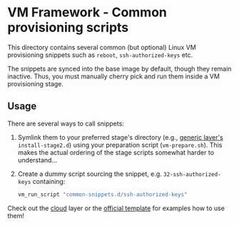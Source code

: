 # VM Framework - Common provisioning scripts

This directory contains several common (but optional) Linux VM provisioning
snippets such as `reboot`, `ssh-authorized-keys` etc.

The snippets are synced into the base image by default, though they remain
inactive. Thus, you must manually cherry pick and run them inside a VM
provisioning stage.

## Usage

There are several ways to call snippets:

1. Symlink them to your preferred stage's directory (e.g., [generic 
   layer's](../../layers/generic/Readme.md) `install-stage2.d`) using your 
   preparation script (`vm-prepare.sh`). This makes the actual ordering of the
   stage scripts somewhat harder to understand...

2. Create a dummy script sourcing the snippet, e.g. `32-ssh-authorized-keys`
   containing:
    
    ```sh
    vm_run_script "common-snippets.d/ssh-authorized-keys"
    ```

Check out the [cloud](../../layers/cloud) layer or the [official 
template](../../example) for examples how to use them!

